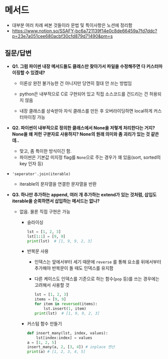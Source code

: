 # 메서드

- 대부분 여러 차례 써본 것들이라 문법 및 특이사항은 노션에 정리함
- https://www.notion.so/SSAFY-bc6a721139f14e0c8de66459a7fd7ddc?p=23e7a051cee680acbf30cfd879d71490&pm=s



## 질문/답변

- **Q1. 그럼 파이썬 내장 메서드들도 클래스만 찾아가서 파일을 수정해주면 다 커스터마이징할 수 있겠네?**

  - 이론상 완전 불가능한 건 아니지만 당연히 절대 안 쓰는 방법임

  - python은 내부적으로 C로 구현되어 있고 직접 소스코드를 건드리는 건 허용되지 않음

  - 내장 클래스를 상속받아 자식 클래스를 만든 후 오버라이딩하면 local하게 커스터마이징 가능

- **Q2. 파이썬이 내부적으로 정의한 클래스에서 None을 저렇게 처리한다는 거지? None을 왜 저런 구분자로 사용하지? None의 원래 의미와 좀 괴리가 있는 것 같은데..**
  - 맞고, 좀 특이한 방식이긴 함.
  - 파이썬은 기본값 미지정 flag를 `None`으로 주는 경우가 꽤 있음(sort, sorted의 key 인자 등)
- `'seperator'.join(iterable)`
  - iterable의 문자열을 연결한 문자열을 반환

- **Q3. 하나만 추가하는 append, 여러 개 추가하는 extend가 있는 것처럼, 삽입도 iterable을 순회하면서 삽입하는 메서드는 없나?**

  - 없음. 물론 직접 구현은 가능

    - 슬라이싱

      ```python
      lst = [1, 2, 3]
      lst[1:1] = [9, 9]
      print(lst)  # [1, 9, 9, 2, 3]
      ```

    - 반복문 사용

      - 인덱스는 앞에서부터 세기 때문에 `reverse` 를 통해 요소를 뒤에서부터 추가해야 반복문이 돌 때도 인덱스를 유지함

      - 다른 케이스도 인덱스를 기준으로 하는 함수(`pop` 등)를 쓰는 경우에는 고려해서 사용할 것

        ```python
        lst = [1, 2, 3]
        items = [9, 9]
        for item in reversed(items):
            lst.insert(1, item)
        print(lst)  # [1, 9, 9, 2, 3]
        ```

    - 커스텀 함수 만들기

      ```python
      def insert_many(lst, index, values):
          lst[index:index] = values
      a = [1, 2, 5]
      insert_many(a, 2, [3, 4]) # inplace 연산
      print(a) # [1, 2, 3, 4, 5]
      ```